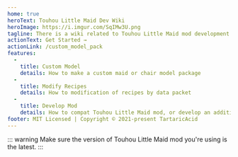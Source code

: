```yaml
---
home: true
heroText: Touhou Little Maid Dev Wiki
heroImage: https://i.imgur.com/SqIMw3U.png
tagline: There is a wiki related to Touhou Little Maid mod development
actionText: Get Started →
actionLink: /custom_model_pack
features:
  - 
    title: Custom Model
    details: How to make a custom maid or chair model package
  - 
    title: Modify Recipes
    details: How to modification of recipes by data packet
  - 
    title: Develop Mod
    details: How to compat Touhou Little Maid mod, or develop an addition
footer: MIT Licensed | Copyright © 2021-present TartaricAcid
---
```


::: warning Make sure the version of Touhou Little Maid mod you're using is the latest. :::